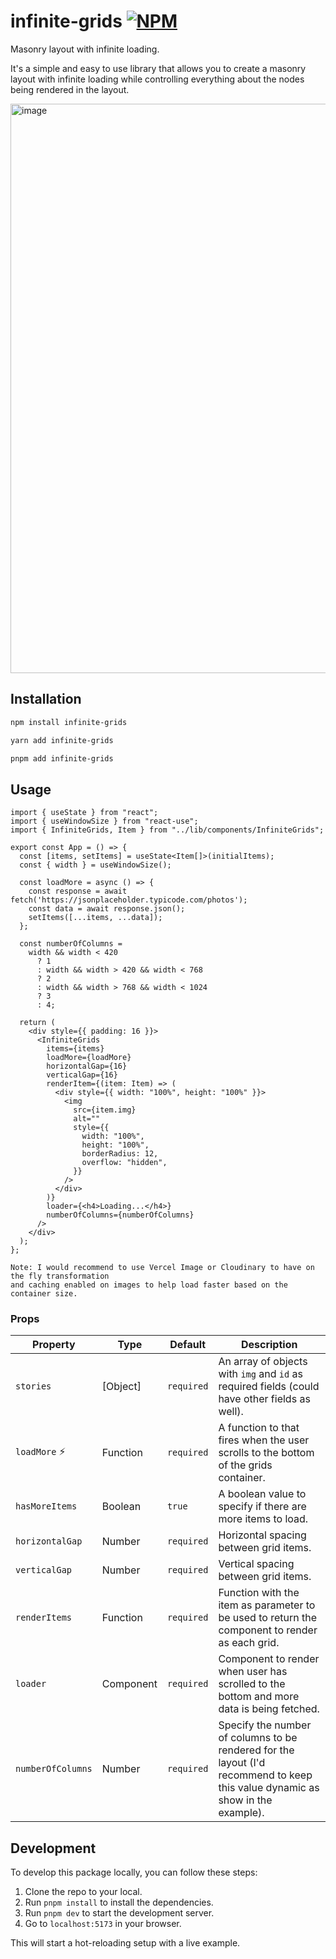 [](https://github.com/ExplorerAadi/infinite-grids/assets/52901335/08f7d3ed-16e0-4201-9d2b-a1b2dfa31262)

# infinite-grids <a href="https://www.npmjs.com/package/infinite-grids"><img alt="NPM" src="https://img.shields.io/npm/v/infinite-grids.svg"></a>

Masonry layout with infinite loading.

It's a simple and easy to use library that allows you to create a masonry layout with infinite loading while controlling everything about the nodes being rendered in the layout.

<img width="911" alt="image" src="https://github.com/ExplorerAadi/infinite-grids/assets/52901335/8acab796-30c0-4b8e-ab32-d4c93603af02">



## Installation

```bash
npm install infinite-grids

yarn add infinite-grids

pnpm add infinite-grids
```

## Usage

```tsx
import { useState } from "react";
import { useWindowSize } from "react-use";
import { InfiniteGrids, Item } from "../lib/components/InfiniteGrids";

export const App = () => {
  const [items, setItems] = useState<Item[]>(initialItems);
  const { width } = useWindowSize();

  const loadMore = async () => {
    const response = await fetch('https://jsonplaceholder.typicode.com/photos');
    const data = await response.json();
    setItems([...items, ...data]);
  };

  const numberOfColumns =
    width && width < 420
      ? 1
      : width && width > 420 && width < 768
      ? 2
      : width && width > 768 && width < 1024
      ? 3
      : 4;

  return (
    <div style={{ padding: 16 }}>
      <InfiniteGrids
        items={items}
        loadMore={loadMore}
        horizontalGap={16}
        verticalGap={16}
        renderItem={(item: Item) => (
          <div style={{ width: "100%", height: "100%" }}>
            <img
              src={item.img}
              alt=""
              style={{
                width: "100%",
                height: "100%",
                borderRadius: 12,
                overflow: "hidden",
              }}
            />
          </div>
        )}
        loader={<h4>Loading...</h4>}
        numberOfColumns={numberOfColumns}
      />
    </div>
  );
};
```

```
Note: I would recommend to use Vercel Image or Cloudinary to have on the fly transformation
and caching enabled on images to help load faster based on the container size.
```

### Props

| Property               | Type            | Default                   | Description
| ---------------------- | --------------- | ------------------------- | ------------------------------------------------------------------------------------------------------------------------------------------------------------------- |
| `stories`              | [Object] | `required`                | An array of objects with `img` and `id` as required fields (could have other fields as well).                                                                                          |
| `loadMore` ⚡️        | Function        | `required`                      | A function to that fires when the user scrolls to the bottom of the grids container.                                                                                                              |
| `hasMoreItems`      | Boolean          | `true`                      | A boolean value to specify if there are more items to load.                                                                                                                   |
| `horizontalGap`               | Number       | `required`             | Horizontal spacing between grid items.                                                                                                         |
| `verticalGap`               | Number       | `required`             | Vertical spacing between grid items.                                                                                                         |
| `renderItems`               | Function       | `required`             | Function with the item as parameter to be used to return the component to render as each grid.                                                                                                         |
| `loader`               | Component       | `required`             | Component to render when user has scrolled to the bottom and more data is being fetched.                                                                                                        |
| `numberOfColumns`               | Number       | `required`             | Specify the number of columns to be rendered for the layout (I'd recommend to keep this value dynamic as show in the example).                                                                                                         |


## Development

To develop this package locally, you can follow these steps:

1. Clone the repo to your local.
2. Run `pnpm install` to install the dependencies.
5. Run `pnpm dev` to start the development server.
6. Go to `localhost:5173` in your browser.

This will start a hot-reloading setup with a live example.
